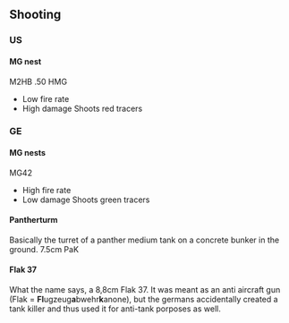 ## Shooting
### US
#### MG nest
M2HB .50 HMG
  * Low fire rate
  * High damage
Shoots red tracers

### GE
#### MG nests
MG42
  * High fire rate
  * Low damage
Shoots green tracers
#### Pantherturm
Basically the turret of a panther medium tank on a concrete bunker in the ground.
  7.5cm PaK
#### Flak 37
What the name says, a 8,8cm Flak 37.
It was meant as an anti aircraft gun (Flak = **Fl**ugzeug**a**bwehr**k**anone), but the germans accidentally created a tank killer and thus used it for anti-tank porposes as well.
